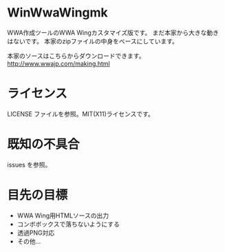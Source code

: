 # WinWwaWingmk
WWA作成ツールのWWA Wingカスタマイズ版です。 まだ本家から大きな動きはないです。 
本家のzipファイルの中身をベースにしています。

本家のソースはこちらからダウンロードできます。
http://www.wwajp.com/making.html

# ライセンス
LICENSE ファイルを参照。MIT(X11)ライセンスです。

# 既知の不具合
issues を参照。

# 目先の目標
- WWA Wing用HTMLソースの出力
- コンボボックスで落ちないようにする
- 透過PNG対応
- その他...

